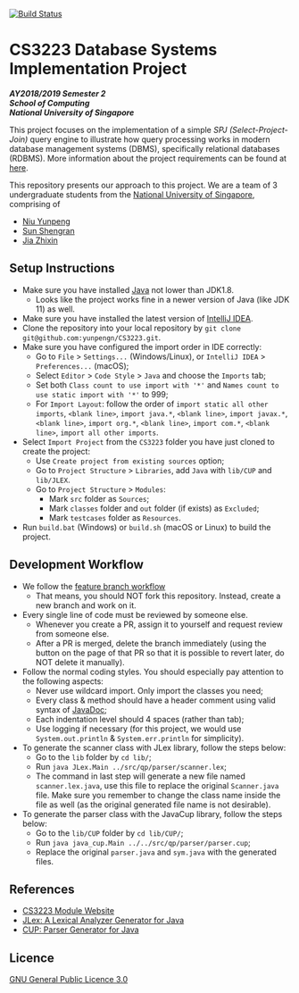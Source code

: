 [![Build Status](https://travis-ci.com/yunpengn/CS3223.svg?token=pkVciw13vjdfspFfg5fy&branch=master)](https://travis-ci.com/yunpengn/CS3223)

# CS3223 Database Systems Implementation Project

**_AY2018/2019 Semester 2<br>
School of Computing<br>
National University of Singapore_**

This project focuses on the implementation of a simple _SPJ (Select-Project-Join)_ query engine to illustrate how query processing works in modern database management systems (DBMS), specifically relational databases (RDBMS). More information about the project requirements can be found at [here](https://www.comp.nus.edu.sg/~tankl/cs3223/project.html).

This repository presents our approach to this project. We are a team of 3 undergraduate students from the [National University of Singapore](http://www.nus.edu.sg), comprising of

- [Niu Yunpeng](https://github.com/yunpengn)
- [Sun Shengran](https://github.com/dalessr)
- [Jia Zhixin](https://github.com/nusjzx)

## Setup Instructions

- Make sure you have installed [Java](https://www.java.com) not lower than JDK1.8.
	- Looks like the project works fine in a newer version of Java (like JDK 11) as well.
- Make sure you have installed the latest version of [IntelliJ IDEA](https://www.jetbrains.com/idea/).
- Clone the repository into your local repository by `git clone git@github.com:yunpengn/CS3223.git`.
- Make sure you have configured the import order in IDE correctly:
	- Go to `File` > `Settings...` (Windows/Linux), or `IntelliJ IDEA` > `Preferences...` (macOS);
	- Select `Editor` > `Code Style` > `Java` and choose the `Imports` tab;
	- Set both `Class count to use import with '*'` and `Names count to use static import with '*'` to 999;
	- For `Import Layout`: follow the order of `import static all other imports`, `<blank line>`, `import java.*`, `<blank line>`, `import javax.*`, `<blank line>`, `import org.*`, `<blank line>`, `import com.*`, `<blank line>`, `import all other imports`.
- Select `Import Project` from the `CS3223` folder you have just cloned to create the project:
	- Use `Create project from existing sources` option;
	- Go to `Project Structure` > `Libraries`, add `Java` with `lib/CUP` and `lib/JLEX`.
	- Go to `Project Structure` > `Modules`:
		- Mark `src` folder as `Sources`;
		- Mark `classes` folder and `out` folder (if exists) as `Excluded`;
		- Mark `testcases` folder as `Resources`.
- Run `build.bat` (Windows) or `build.sh` (macOS or Linux) to build the project.

## Development Workflow

- We follow the [feature branch workflow](https://www.atlassian.com/git/tutorials/comparing-workflows/feature-branch-workflow)
    - That means, you should NOT fork this repository. Instead, create a new branch and work on it.
- Every single line of code must be reviewed by someone else.
    - Whenever you create a PR, assign it to yourself and request review from someone else.
    - After a PR is merged, delete the branch immediately (using the button on the page of that PR so that it is possible to revert later, do NOT delete it manually).
- Follow the normal coding styles. You should especially pay attention to the following aspects:
    - Never use wildcard import. Only import the classes you need;
    - Every class & method should have a header comment using valid syntax of [JavaDoc](https://docs.oracle.com/javase/8/docs/technotes/tools/windows/javadoc.html);
    - Each indentation level should 4 spaces (rather than tab);
    - Use logging if necessary (for this project, we would use `System.out.println` & `System.err.println` for simplicity).
- To generate the scanner class with JLex library, follow the steps below:
    - Go to the `lib` folder by `cd lib/`;
    - Run `java JLex.Main ../src/qp/parser/scanner.lex`;
    - The command in last step will generate a new file named `scanner.lex.java`, use this file to replace the original `Scanner.java` file. Make sure you remember to change the class name inside the file as well (as the original generated file name is not desirable).
- To generate the parser class with the JavaCup library, follow the steps below:
    - Go to the `lib/CUP` folder by `cd lib/CUP/`;
    - Run `java java_cup.Main ../../src/qp/parser/parser.cup`;
    - Replace the original `parser.java` and `sym.java` with the generated files.

## References

- [CS3223 Module Website](https://www.comp.nus.edu.sg/~tankl/cs3223)
- [JLex: A Lexical Analyzer Generator for Java](http://www.cs.princeton.edu/~appel/modern/java/JLex/)
- [CUP: Parser Generator for Java](http://www.cs.princeton.edu/~appel/modern/java/CUP/)

## Licence

[GNU General Public Licence 3.0](LICENSE)
